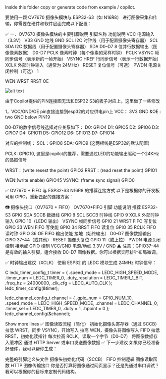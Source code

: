 

Inside this folder copy or generate code from example / copilot.



要使用一颗 OV7670 摄像头模块与 ESP32-S3（如 N16R8） 进行图像采集和传输，你需要在硬件和软件层面完成以下配置：

✅ 一、OV7670 摄像头模块的主要引脚说明
引脚名称	功能说明
VCC	电源输入（3.3V）                  V33
GND	地线                              GND
SCL	I2C 时钟线（用于配置摄像头寄存器）  SCL
SDA	I2C 数据线（用于配置摄像头寄存器）  SDA
D0–D7	8 位并行数据输出（图像像素数据）  D0-D7
PCLK	像素时钟（每个像素的采样时钟）    PCLK
VSYNC	帧同步信号（表示新的一帧开始）    VSYNC
HREF	行同步信号（表示一行数据开始）    
XCLK	外部时钟输入（通常为 24MHz）
RESET	复位信号（可选）
PWDN	电源关闭控制（可选） 1

WEN
WRST
RRST
OE

![alt text](image.png)


由于Copilot提供的PIN连接图无法和ESP32 S3的板子对应上，这里做了一些修改

1，VCC/GND/OE pin直接连接到esp32的对应供电pin上
VCC： 3V3
GND &OE : two GND below PIN19


D0-D7的数字信号线选择对应关系如下：
D0: GPIO4
D1: GPIO5
D2: GPIO6
D3: GPIO7
D4: GPIO11
D5: GPIO12
D6: GPIO13
D7: GPIO14

对应的控制线：
SCL：GPIO8
SDA: GPIO9 
(这两根线是ESP32的默认配置)

PCLK: GPIO10, 这里是copilot的推荐，需要通过LED的功能输出驱动一个24KHz的晶振信号

WRST：（write resest the point) GPIO2
RRST：(read reset the point) GPIO1

WEN:(write enable) GPIO45
VSYNC: (frame sync signal) GPIO0 




✅ OV7670 + FIFO 与 ESP32-S3 N16R8 的推荐连接方式
以下是根据你的开发板可用 GPIO，重新匹配的连接方案：

📷 摄像头接口（OV7670 + FIFO）
OV7670+FIFO 引脚	功能说明	推荐 ESP32-S3 GPIO
SDA	SCCB 数据线	GPIO 8
SCL	SCCB 时钟线	GPIO 9
XCLK	外部时钟输入	GPIO 10（LEDC 输出）
VSYNC	帧同步信号	GPIO 21
WRST	FIFO 写复位	GPIO 33
WEN	FIFO 写使能	GPIO 34
RRST	FIFO 读复位	GPIO 35
RCLK	FIFO 读时钟	GPIO 36
OE	FIFO 输出使能	接地（始终输出）
D0–D7	图像数据输出	GPIO 37–44（或其他）
RESET	摄像头复位	GPIO 11（或上拉）
PWDN	电源关闭控制	接地或 GPIO 控制
VCC/GND	电源/地线	3.3V / GND
⚠️ 注意：GPIO37–44 是有效的输入引脚，适合接收 D0–D7 图像数据。你可以根据实际排针布局微调。

✅ 时钟输出建议（XCLK）
使用 ESP32 的 LEDC 模块生成 24MHz 时钟信号：




C
ledc_timer_config_t timer = {
    .speed_mode = LEDC_HIGH_SPEED_MODE,
    .timer_num = LEDC_TIMER_0,
    .duty_resolution = LEDC_TIMER_1_BIT,
    .freq_hz = 24000000,
    .clk_cfg = LEDC_AUTO_CLK
};
ledc_timer_config(&timer);

ledc_channel_config_t channel = {
    .gpio_num = GPIO_NUM_10,
    .speed_mode = LEDC_HIGH_SPEED_MODE,
    .channel = LEDC_CHANNEL_0,
    .timer_sel = LEDC_TIMER_0,
    .duty = 1,
    .hpoint = 0
};
ledc_channel_config(&channel);


Show more lines
✅ 图像读取流程（简化）
初始化摄像头寄存器（通过 SCCB）
拉低 WRST，同步 VSYNC，开始写入
拉高 WEN，摄像头将图像写入 FIFO
拉低 RRST，初始化读指针
每次拉高 RCLK，读取一个字节（D0–D7）
将图像数据存入缓冲区
通过 HTTP Server 或串口发送图像数据
✅ 下一步建议
如果你已经准备好硬件，我可以帮你生成：

完整的引脚定义头文件
摄像头初始化代码（SCCB）
FIFO 控制逻辑
图像读取函数
HTTP 图像传输接口
你是否打算将图像通过网页显示？还是先通过串口调试？我可以根据你的目标来定制代码结构。